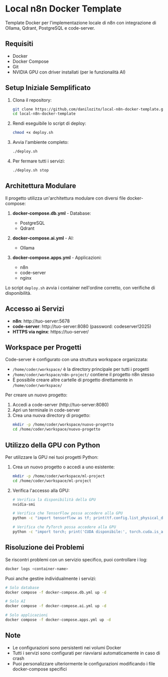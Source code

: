 # Local n8n Docker Template

Template Docker per l'implementazione locale di n8n con integrazione di Ollama, Qdrant, PostgreSQL e code-server.

## Requisiti

- Docker
- Docker Compose
- Git
- NVIDIA GPU con driver installati (per le funzionalità AI)

## Setup Iniziale Semplificato

1. Clona il repository:
   ```bash
   git clone https://github.com/danilozito/local-n8n-docker-template.git
   cd local-n8n-docker-template
   ```

2. Rendi eseguibile lo script di deploy:
   ```bash
   chmod +x deploy.sh
   ```

3. Avvia l'ambiente completo:
   ```bash
   ./deploy.sh
   ```

4. Per fermare tutti i servizi:
   ```bash
   ./deploy.sh stop
   ```

## Architettura Modulare

Il progetto utilizza un'architettura modulare con diversi file docker-compose:

1. **docker-compose.db.yml** - Database:
   - PostgreSQL
   - Qdrant

2. **docker-compose.ai.yml** - AI:
   - Ollama

3. **docker-compose.apps.yml** - Applicazioni:
   - n8n
   - code-server
   - nginx

Lo script `deploy.sh` avvia i container nell'ordine corretto, con verifiche di disponibilità.

## Accesso ai Servizi

- **n8n**: http://tuo-server:5678
- **code-server**: http://tuo-server:8080 (password: codeserver!2025)
- **HTTPS via nginx**: https://tuo-server/

## Workspace per Progetti

Code-server è configurato con una struttura workspace organizzata:

- `/home/coder/workspace/` è la directory principale per tutti i progetti
- `/home/coder/workspace/n8n-project/` contiene il progetto n8n stesso
- È possibile creare altre cartelle di progetto direttamente in `/home/coder/workspace/` 

Per creare un nuovo progetto:
1. Accedi a code-server (http://tuo-server:8080)
2. Apri un terminale in code-server
3. Crea una nuova directory di progetto:
   ```bash
   mkdir -p /home/coder/workspace/nuovo-progetto
   cd /home/coder/workspace/nuovo-progetto
   ```

## Utilizzo della GPU con Python

Per utilizzare la GPU nei tuoi progetti Python:

1. Crea un nuovo progetto o accedi a uno esistente:
   ```bash
   mkdir -p /home/coder/workspace/ml-project
   cd /home/coder/workspace/ml-project
   ```

2. Verifica l'accesso alla GPU:
   ```bash
   # Verifica la disponibilità della GPU
   nvidia-smi
   
   # Verifica che TensorFlow possa accedere alla GPU
   python -c "import tensorflow as tf; print(tf.config.list_physical_devices('GPU'))"
   
   # Verifica che PyTorch possa accedere alla GPU
   python -c "import torch; print('CUDA disponibile:', torch.cuda.is_available())"
   ```

## Risoluzione dei Problemi

Se riscontri problemi con un servizio specifico, puoi controllare i log:

```bash
docker logs <container-name>
```

Puoi anche gestire individualmente i servizi:

```bash
# Solo database
docker compose -f docker-compose.db.yml up -d

# Solo AI
docker compose -f docker-compose.ai.yml up -d

# Solo applicazioni
docker compose -f docker-compose.apps.yml up -d
```

## Note

- Le configurazioni sono persistenti nei volumi Docker
- Tutti i servizi sono configurati per riavviarsi automaticamente in caso di crash
- Puoi personalizzare ulteriormente le configurazioni modificando i file docker-compose specifici